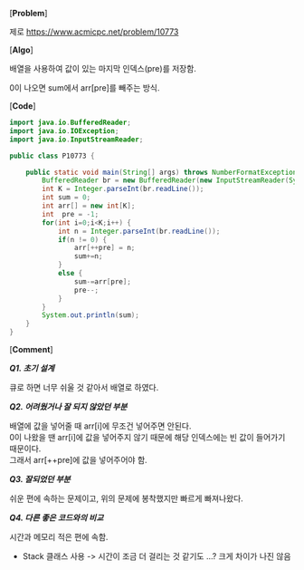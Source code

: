 [**Problem**]

제로 https://www.acmicpc.net/problem/10773

[**Algo**]

배열을 사용하여 값이 있는 마지막 인덱스(pre)를 저장함.

0이 나오면 sum에서 arr[pre]를 빼주는 방식.

[**Code**]

```java
import java.io.BufferedReader;
import java.io.IOException;
import java.io.InputStreamReader;

public class P10773 {

	public static void main(String[] args) throws NumberFormatException, IOException {
		BufferedReader br = new BufferedReader(new InputStreamReader(System.in));
		int K = Integer.parseInt(br.readLine());
		int sum = 0;
		int arr[] = new int[K];
		int  pre = -1;
		for(int i=0;i<K;i++) {
			int n = Integer.parseInt(br.readLine());
			if(n != 0) {
				arr[++pre] = n;
				sum+=n;
			}
			else {
				sum-=arr[pre];
				pre--;
			}
		}
		System.out.println(sum);
	}
}


```

[**Comment**]

***Q1. 초기 설계***

큐로 하면 너무 쉬울 것 같아서 배열로 하였다.

***Q2. 어려웠거나 잘 되지 않았던 부분***

배열에 값을 넣어줄 때 arr[i]에 무조건 넣어주면 안된다.<br>
0이 나왔을 땐 arr[i]에 값을 넣어주지 않기 때문에 해당 인덱스에는 빈 값이 들어가기 때문이다.<br>
그래서 arr[++pre]에 값을 넣어주어야 함.


***Q3. 잘되었던 부분***

쉬운 편에 속하는 문제이고, 위의 문제에 봉착했지만 빠르게 빠져나왔다.

***Q4. 다른 좋은 코드와의 비교***

시간과 메모리 적은 편에 속함.

- Stack 클래스 사용 -> 시간이 조금 더 걸리는 것 같기도 ...? 크게 차이가 나진 않음

